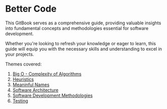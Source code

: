 # Better Code

This GitBook serves as a comprehensive guide, providing valuable insights into fundamental concepts and methodologies essential for software development.

Whether you're looking to refresh your knowledge or eager to learn, this guide will equip you with the necessary skills and understanding to excel in your projects.

Themes covered:

1. [Big O - Complexity of Algorithms](big-o-complexity-of-algorithms.md)
2. [Heuristics](heuristics.md)
3. [Meaninful Names](meaningful-names.md)
4. [Software Architecture](software-architecture.md)
5. [Software Development Methodologies](software-development-methodologies.md)
6. [Testing](testing.md)
